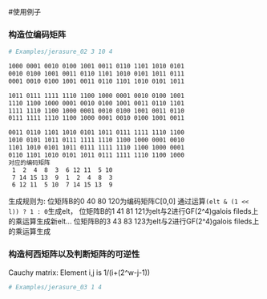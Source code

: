 #使用例子

### 构造位编码矩阵
```bash
# Examples/jerasure_02 3 10 4

1000 0001 0010 0100 1001 0011 0110 1101 1010 0101                             0100 1001 0011 0110 1101 1010 0101 1011 0111 1111
0010 0100 1001 0011 0110 1101 1010 0101 1011 0111
0001 0010 0100 1001 0011 0110 1101 1010 0101 1011

1011 0111 1111 1110 1100 1000 0001 0010 0100 1001
1110 1100 1000 0001 0010 0100 1001 0011 0110 1101
1111 1110 1100 1000 0001 0010 0100 1001 0011 0110
0111 1111 1110 1100 1000 0001 0010 0100 1001 0011

0011 0110 1101 1010 0101 1011 0111 1111 1110 1100
1010 0101 1011 0111 1111 1110 1100 1000 0001 0010
1101 1010 0101 1011 0111 1111 1110 1100 1000 0001
0110 1101 1010 0101 1011 0111 1111 1110 1100 1000
对应的编码矩阵
 1  2  4  8  3  6 12 11  5 10
 7 14 15 13  9  1  2  4  8  3
 6 12 11  5 10  7 14 15 13  9
```
生成规则为:
位矩阵B的0 40 80 120为编码矩阵C[0,0] 通过运算`(elt & (1 << l)) ? 1 : 0`生成elt，
位矩阵B的1 41 81 121为elt与2进行GF(2^4)galois fileds上的乘运算生成新elt...
位矩阵B的3 43 83 123为elt与2进行GF(2^4)galois fileds上的乘运算生成

### 构造柯西矩阵以及判断矩阵的可逆性
Cauchy matrix: Element i,j is 1/(i+(2^w-j-1))
```bash
# Examples/jerasure_03 1 4


```